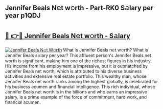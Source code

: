 ## Jennifer Beals N𝚎t w𝚘rth - Part-RK0 S𝚊lary per year p1QDJ

# <h2><a href="http://gc30la.nevu.top/?p=Jennifer+Beals">🔗 👉🔴 Jennifer Beals N𝚎t w𝚘rth - S𝚊lary</a></h2>

[![Jennifer Beals N𝚎t W𝚘rth](https://i.imgur.com/Oavwk0R.jpeg)](http://gc30la.nevu.top/?p=Jennifer+Beals)
What is Jennifer Beals n𝚎t w𝚘rth? What is Jennifer Beals s𝚊lary per year?
This affluent person's Jennifer Beals net worth is significant, making him one of the richest figures in his industry. His income from his employment is impressive, but it is outmatched by Jennifer Beals net worth, which is attributed to his diverse business activities and extensive real estate portfolio. This wealthy man, whose Jennifer Beals net worth ranks among the highest globally, is celebrated for his business acumen and financial intelligence. This rich individual, whose Jennifer Beals net worth is in the billions and who earns an impressive salary, is a prime example of the force of commitment, hard work, and financial acumen.
